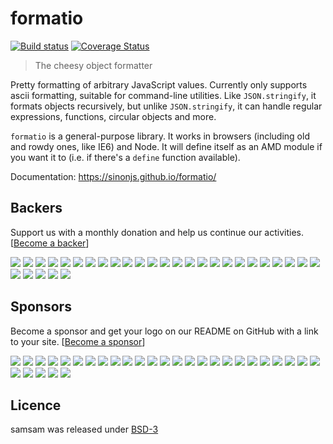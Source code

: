 # formatio

[![Build status](https://secure.travis-ci.org/sinonjs/formatio.svg?branch=master)](http://travis-ci.org/sinonjs/formatio)
[![Coverage Status](https://coveralls.io/repos/github/sinonjs/formatio/badge.svg?branch=master)](https://coveralls.io/github/sinonjs/formatio?branch=master)

> The cheesy object formatter

Pretty formatting of arbitrary JavaScript values. Currently only supports ascii
formatting, suitable for command-line utilities. Like `JSON.stringify`, it
formats objects recursively, but unlike `JSON.stringify`, it can handle
regular expressions, functions, circular objects and more.

`formatio` is a general-purpose library. It works in browsers (including old
and rowdy ones, like IE6) and Node. It will define itself as an AMD module if
you want it to (i.e. if there's a `define` function available).

Documentation: https://sinonjs.github.io/formatio/

## Backers

Support us with a monthly donation and help us continue our activities. [[Become a backer](https://opencollective.com/sinon#backer)]

<a href="https://opencollective.com/sinon/backer/0/website" target="_blank"><img src="https://opencollective.com/sinon/backer/0/avatar.svg"></a>
<a href="https://opencollective.com/sinon/backer/1/website" target="_blank"><img src="https://opencollective.com/sinon/backer/1/avatar.svg"></a>
<a href="https://opencollective.com/sinon/backer/2/website" target="_blank"><img src="https://opencollective.com/sinon/backer/2/avatar.svg"></a>
<a href="https://opencollective.com/sinon/backer/3/website" target="_blank"><img src="https://opencollective.com/sinon/backer/3/avatar.svg"></a>
<a href="https://opencollective.com/sinon/backer/4/website" target="_blank"><img src="https://opencollective.com/sinon/backer/4/avatar.svg"></a>
<a href="https://opencollective.com/sinon/backer/5/website" target="_blank"><img src="https://opencollective.com/sinon/backer/5/avatar.svg"></a>
<a href="https://opencollective.com/sinon/backer/6/website" target="_blank"><img src="https://opencollective.com/sinon/backer/6/avatar.svg"></a>
<a href="https://opencollective.com/sinon/backer/7/website" target="_blank"><img src="https://opencollective.com/sinon/backer/7/avatar.svg"></a>
<a href="https://opencollective.com/sinon/backer/8/website" target="_blank"><img src="https://opencollective.com/sinon/backer/8/avatar.svg"></a>
<a href="https://opencollective.com/sinon/backer/9/website" target="_blank"><img src="https://opencollective.com/sinon/backer/9/avatar.svg"></a>
<a href="https://opencollective.com/sinon/backer/10/website" target="_blank"><img src="https://opencollective.com/sinon/backer/10/avatar.svg"></a>
<a href="https://opencollective.com/sinon/backer/11/website" target="_blank"><img src="https://opencollective.com/sinon/backer/11/avatar.svg"></a>
<a href="https://opencollective.com/sinon/backer/12/website" target="_blank"><img src="https://opencollective.com/sinon/backer/12/avatar.svg"></a>
<a href="https://opencollective.com/sinon/backer/13/website" target="_blank"><img src="https://opencollective.com/sinon/backer/13/avatar.svg"></a>
<a href="https://opencollective.com/sinon/backer/14/website" target="_blank"><img src="https://opencollective.com/sinon/backer/14/avatar.svg"></a>
<a href="https://opencollective.com/sinon/backer/15/website" target="_blank"><img src="https://opencollective.com/sinon/backer/15/avatar.svg"></a>
<a href="https://opencollective.com/sinon/backer/16/website" target="_blank"><img src="https://opencollective.com/sinon/backer/16/avatar.svg"></a>
<a href="https://opencollective.com/sinon/backer/17/website" target="_blank"><img src="https://opencollective.com/sinon/backer/17/avatar.svg"></a>
<a href="https://opencollective.com/sinon/backer/18/website" target="_blank"><img src="https://opencollective.com/sinon/backer/18/avatar.svg"></a>
<a href="https://opencollective.com/sinon/backer/19/website" target="_blank"><img src="https://opencollective.com/sinon/backer/19/avatar.svg"></a>
<a href="https://opencollective.com/sinon/backer/20/website" target="_blank"><img src="https://opencollective.com/sinon/backer/20/avatar.svg"></a>
<a href="https://opencollective.com/sinon/backer/21/website" target="_blank"><img src="https://opencollective.com/sinon/backer/21/avatar.svg"></a>
<a href="https://opencollective.com/sinon/backer/22/website" target="_blank"><img src="https://opencollective.com/sinon/backer/22/avatar.svg"></a>
<a href="https://opencollective.com/sinon/backer/23/website" target="_blank"><img src="https://opencollective.com/sinon/backer/23/avatar.svg"></a>
<a href="https://opencollective.com/sinon/backer/24/website" target="_blank"><img src="https://opencollective.com/sinon/backer/24/avatar.svg"></a>
<a href="https://opencollective.com/sinon/backer/25/website" target="_blank"><img src="https://opencollective.com/sinon/backer/25/avatar.svg"></a>
<a href="https://opencollective.com/sinon/backer/26/website" target="_blank"><img src="https://opencollective.com/sinon/backer/26/avatar.svg"></a>
<a href="https://opencollective.com/sinon/backer/27/website" target="_blank"><img src="https://opencollective.com/sinon/backer/27/avatar.svg"></a>
<a href="https://opencollective.com/sinon/backer/28/website" target="_blank"><img src="https://opencollective.com/sinon/backer/28/avatar.svg"></a>
<a href="https://opencollective.com/sinon/backer/29/website" target="_blank"><img src="https://opencollective.com/sinon/backer/29/avatar.svg"></a>


## Sponsors

Become a sponsor and get your logo on our README on GitHub with a link to your site. [[Become a sponsor](https://opencollective.com/sinon#sponsor)]

<a href="https://opencollective.com/sinon/sponsor/0/website" target="_blank"><img src="https://opencollective.com/sinon/sponsor/0/avatar.svg"></a>
<a href="https://opencollective.com/sinon/sponsor/1/website" target="_blank"><img src="https://opencollective.com/sinon/sponsor/1/avatar.svg"></a>
<a href="https://opencollective.com/sinon/sponsor/2/website" target="_blank"><img src="https://opencollective.com/sinon/sponsor/2/avatar.svg"></a>
<a href="https://opencollective.com/sinon/sponsor/3/website" target="_blank"><img src="https://opencollective.com/sinon/sponsor/3/avatar.svg"></a>
<a href="https://opencollective.com/sinon/sponsor/4/website" target="_blank"><img src="https://opencollective.com/sinon/sponsor/4/avatar.svg"></a>
<a href="https://opencollective.com/sinon/sponsor/5/website" target="_blank"><img src="https://opencollective.com/sinon/sponsor/5/avatar.svg"></a>
<a href="https://opencollective.com/sinon/sponsor/6/website" target="_blank"><img src="https://opencollective.com/sinon/sponsor/6/avatar.svg"></a>
<a href="https://opencollective.com/sinon/sponsor/7/website" target="_blank"><img src="https://opencollective.com/sinon/sponsor/7/avatar.svg"></a>
<a href="https://opencollective.com/sinon/sponsor/8/website" target="_blank"><img src="https://opencollective.com/sinon/sponsor/8/avatar.svg"></a>
<a href="https://opencollective.com/sinon/sponsor/9/website" target="_blank"><img src="https://opencollective.com/sinon/sponsor/9/avatar.svg"></a>
<a href="https://opencollective.com/sinon/sponsor/10/website" target="_blank"><img src="https://opencollective.com/sinon/sponsor/10/avatar.svg"></a>
<a href="https://opencollective.com/sinon/sponsor/11/website" target="_blank"><img src="https://opencollective.com/sinon/sponsor/11/avatar.svg"></a>
<a href="https://opencollective.com/sinon/sponsor/12/website" target="_blank"><img src="https://opencollective.com/sinon/sponsor/12/avatar.svg"></a>
<a href="https://opencollective.com/sinon/sponsor/13/website" target="_blank"><img src="https://opencollective.com/sinon/sponsor/13/avatar.svg"></a>
<a href="https://opencollective.com/sinon/sponsor/14/website" target="_blank"><img src="https://opencollective.com/sinon/sponsor/14/avatar.svg"></a>
<a href="https://opencollective.com/sinon/sponsor/15/website" target="_blank"><img src="https://opencollective.com/sinon/sponsor/15/avatar.svg"></a>
<a href="https://opencollective.com/sinon/sponsor/16/website" target="_blank"><img src="https://opencollective.com/sinon/sponsor/16/avatar.svg"></a>
<a href="https://opencollective.com/sinon/sponsor/17/website" target="_blank"><img src="https://opencollective.com/sinon/sponsor/17/avatar.svg"></a>
<a href="https://opencollective.com/sinon/sponsor/18/website" target="_blank"><img src="https://opencollective.com/sinon/sponsor/18/avatar.svg"></a>
<a href="https://opencollective.com/sinon/sponsor/19/website" target="_blank"><img src="https://opencollective.com/sinon/sponsor/19/avatar.svg"></a>
<a href="https://opencollective.com/sinon/sponsor/20/website" target="_blank"><img src="https://opencollective.com/sinon/sponsor/20/avatar.svg"></a>
<a href="https://opencollective.com/sinon/sponsor/21/website" target="_blank"><img src="https://opencollective.com/sinon/sponsor/21/avatar.svg"></a>
<a href="https://opencollective.com/sinon/sponsor/22/website" target="_blank"><img src="https://opencollective.com/sinon/sponsor/22/avatar.svg"></a>
<a href="https://opencollective.com/sinon/sponsor/23/website" target="_blank"><img src="https://opencollective.com/sinon/sponsor/23/avatar.svg"></a>
<a href="https://opencollective.com/sinon/sponsor/24/website" target="_blank"><img src="https://opencollective.com/sinon/sponsor/24/avatar.svg"></a>
<a href="https://opencollective.com/sinon/sponsor/25/website" target="_blank"><img src="https://opencollective.com/sinon/sponsor/25/avatar.svg"></a>
<a href="https://opencollective.com/sinon/sponsor/26/website" target="_blank"><img src="https://opencollective.com/sinon/sponsor/26/avatar.svg"></a>
<a href="https://opencollective.com/sinon/sponsor/27/website" target="_blank"><img src="https://opencollective.com/sinon/sponsor/27/avatar.svg"></a>
<a href="https://opencollective.com/sinon/sponsor/28/website" target="_blank"><img src="https://opencollective.com/sinon/sponsor/28/avatar.svg"></a>
<a href="https://opencollective.com/sinon/sponsor/29/website" target="_blank"><img src="https://opencollective.com/sinon/sponsor/29/avatar.svg"></a>

## Licence

samsam was released under [BSD-3](LICENSE)
